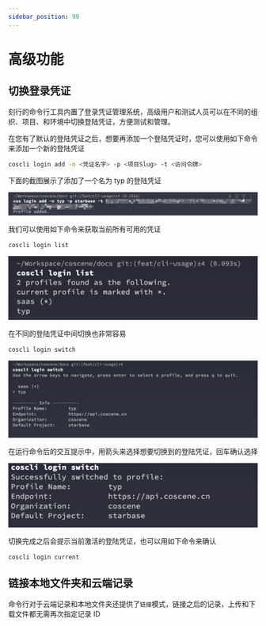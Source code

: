 ```yaml
---
sidebar_position: 99
---
```


# 高级功能

## 切换登录凭证

刻行的命令行工具内置了登录凭证管理系统，高级用户和测试人员可以在不同的组织、项目、和环境中切换登陆凭证，方便测试和管理。

在您有了默认的登陆凭证之后，想要再添加一个登陆凭证时，您可以使用如下命令来添加一个新的登陆凭证

```bash
coscli login add -n <凭证名字> -p <项目Slug> -t <访问令牌>
```

下面的截图展示了添加了一个名为 typ 的登陆凭证

![coscli-add-login-profile](./img/coscli-add-login-profile.png)

我们可以使用如下命令来获取当前所有可用的凭证

```bash
coscli login list
```

![coscli-list-login-profiles](./img/coscli-list-login-profiles.png)

在不同的登陆凭证中间切换也非常容易

```bash
coscli login switch
```

![coscli-login-switch-interactive](./img/coscli-login-switch-interactive.png)

在运行命令后的交互提示中，用箭头来选择想要切换到的登陆凭证，回车确认选择

![coscli-login-switch-confirm](./img/coscli-login-switch-confirm.png)

切换完成之后会提示当前激活的登陆凭证，也可以用如下命令来确认

```
coscli login current
```

## 链接本地文件夹和云端记录

命令行对于云端记录和本地文件夹还提供了`链接`模式，链接之后的记录，上传和下载文件都无需再次指定记录 ID
